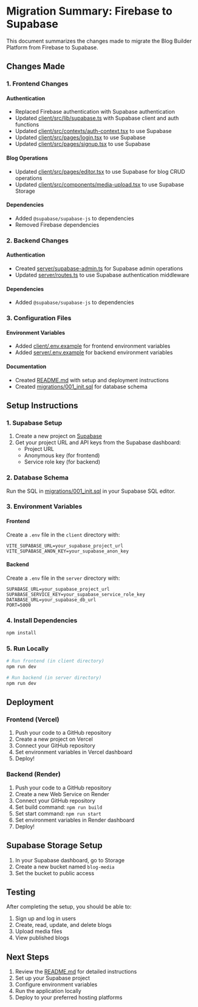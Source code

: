 # Migration Summary: Firebase to Supabase

This document summarizes the changes made to migrate the Blog Builder Platform from Firebase to Supabase.

## Changes Made

### 1. Frontend Changes

#### Authentication
- Replaced Firebase authentication with Supabase authentication
- Updated [client/src/lib/supabase.ts](file:///c%3A/Users/alokb/OneDrive/Desktop/blogbuilder/client/src/lib/supabase.ts) with Supabase client and auth functions
- Updated [client/src/contexts/auth-context.tsx](file:///c%3A/Users/alokb/OneDrive/Desktop/blogbuilder/client/src/contexts/auth-context.tsx) to use Supabase
- Updated [client/src/pages/login.tsx](file:///c%3A/Users/alokb/OneDrive/Desktop/blogbuilder/client/src/pages/login.tsx) to use Supabase
- Updated [client/src/pages/signup.tsx](file:///c%3A/Users/alokb/OneDrive/Desktop/blogbuilder/client/src/pages/signup.tsx) to use Supabase

#### Blog Operations
- Updated [client/src/pages/editor.tsx](file:///c%3A/Users/alokb/OneDrive/Desktop/blogbuilder/client/src/pages/editor.tsx) to use Supabase for blog CRUD operations
- Updated [client/src/components/media-upload.tsx](file:///c%3A/Users/alokb/OneDrive/Desktop/blogbuilder/client/src/components/media-upload.tsx) to use Supabase Storage

#### Dependencies
- Added `@supabase/supabase-js` to dependencies
- Removed Firebase dependencies

### 2. Backend Changes

#### Authentication
- Created [server/supabase-admin.ts](file:///c%3A/Users/alokb/OneDrive/Desktop/blogbuilder/server/supabase-admin.ts) for Supabase admin operations
- Updated [server/routes.ts](file:///c%3A/Users/alokb/OneDrive/Desktop/blogbuilder/server/routes.ts) to use Supabase authentication middleware

#### Dependencies
- Added `@supabase/supabase-js` to dependencies

### 3. Configuration Files

#### Environment Variables
- Added [client/.env.example](file:///c%3A/Users/alokb/OneDrive/Desktop/blogbuilder/client/.env.example) for frontend environment variables
- Added [server/.env.example](file:///c%3A/Users/alokb/OneDrive/Desktop/blogbuilder/server/.env.example) for backend environment variables

#### Documentation
- Created [README.md](file:///c%3A/Users/alokb/OneDrive/Desktop/blogbuilder/README.md) with setup and deployment instructions
- Created [migrations/001_init.sql](file:///c%3A/Users/alokb/OneDrive/Desktop/blogbuilder/migrations/001_init.sql) for database schema

## Setup Instructions

### 1. Supabase Setup

1. Create a new project on [Supabase](https://supabase.com/)
2. Get your project URL and API keys from the Supabase dashboard:
   - Project URL
   - Anonymous key (for frontend)
   - Service role key (for backend)

### 2. Database Schema

Run the SQL in [migrations/001_init.sql](file:///c%3A/Users/alokb/OneDrive/Desktop/blogbuilder/migrations/001_init.sql) in your Supabase SQL editor.

### 3. Environment Variables

#### Frontend
Create a `.env` file in the `client` directory with:
```
VITE_SUPABASE_URL=your_supabase_project_url
VITE_SUPABASE_ANON_KEY=your_supabase_anon_key
```

#### Backend
Create a `.env` file in the `server` directory with:
```
SUPABASE_URL=your_supabase_project_url
SUPABASE_SERVICE_KEY=your_supabase_service_role_key
DATABASE_URL=your_supabase_db_url
PORT=5000
```

### 4. Install Dependencies

```bash
npm install
```

### 5. Run Locally

```bash
# Run frontend (in client directory)
npm run dev

# Run backend (in server directory)
npm run dev
```

## Deployment

### Frontend (Vercel)
1. Push your code to a GitHub repository
2. Create a new project on Vercel
3. Connect your GitHub repository
4. Set environment variables in Vercel dashboard
5. Deploy!

### Backend (Render)
1. Push your code to a GitHub repository
2. Create a new Web Service on Render
3. Connect your GitHub repository
4. Set build command: `npm run build`
5. Set start command: `npm run start`
6. Set environment variables in Render dashboard
7. Deploy!

## Supabase Storage Setup

1. In your Supabase dashboard, go to Storage
2. Create a new bucket named `blog-media`
3. Set the bucket to public access

## Testing

After completing the setup, you should be able to:
1. Sign up and log in users
2. Create, read, update, and delete blogs
3. Upload media files
4. View published blogs

## Next Steps

1. Review the [README.md](file:///c%3A/Users/alokb/OneDrive/Desktop/blogbuilder/README.md) for detailed instructions
2. Set up your Supabase project
3. Configure environment variables
4. Run the application locally
5. Deploy to your preferred hosting platforms